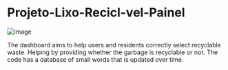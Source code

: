 # Projeto-Lixo-Recicl-vel-Painel
![image](https://github.com/Komthie/Projeto-Lixo-Recicl-vel-Painel/assets/95933637/e185d59e-f2ab-4cd8-8b27-083ffbc9b26d)

The dashboard aims to help users and residents correctly select recyclable waste. Helping by providing whether the garbage is recyclable or not. The code has a database of small words that is updated over time.
